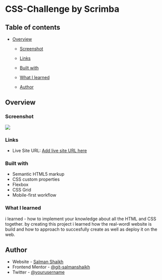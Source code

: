 #  CSS-Challenge by Scrimba


## Table of contents

- [Overview](#overview)
 
  - [Screenshot](#screenshot)
  - [Links](#links)
  - [Built with](#built-with)
  - [What I learned](#what-i-learned)

  - [Author](#author)



## Overview



### Screenshot

![](/Images/Pulse-cashFlow-Preview.png)


### Links


- Live Site URL: [Add live site URL here](https://salmanshaikh-dev.github.io/Pulse-CashFlow/)


### Built with

- Semantic HTML5 markup
- CSS custom properties
- Flexbox
- CSS Grid
- Mobile-first workflow


### What I learned

 i learned - how to implement your knowledge about all the HTML and CSS together. by creating this project i learned how the real-wordl website is build and how to approach to succesfully create as well as deploy it on the web.


## Author

- Website - [Salman Shaikh](https://github.com/salmanshaikh-dev)
- Frontend Mentor - [@git-salmanshaikh](https://www.frontendmentor.io/profile/git-salmanshaikh)
- Twitter - [@yourusername](https://www.twitter.com/sam_98k)

